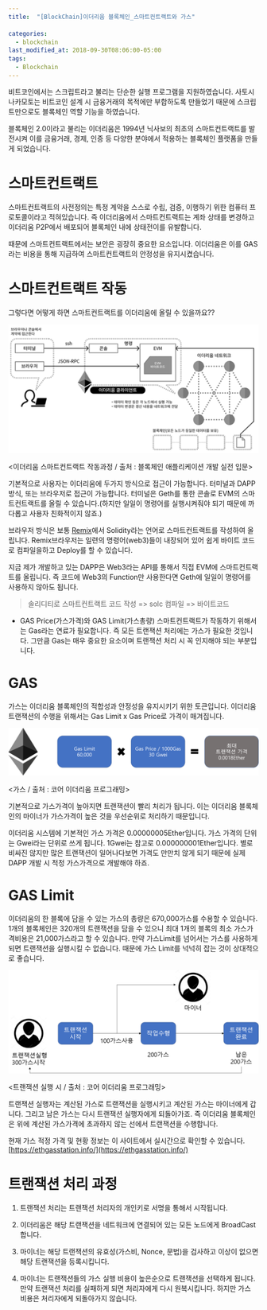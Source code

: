 ```yaml
---
title:  "[BlockChain]이더리움 블록체인_스마트컨트랙트와 가스"

categories:
  - blockchain
last_modified_at: 2018-09-30T08:06:00-05:00
tags:
  - Blockchain
---
```

비트코인에서는 스크립트라고 불리는 단순한 실행 프로그램을 지원하였습니다. 사토시 나카모토는 비트코인 설계 시 금융거래의 목적에만 부합하도록 만들었기 때문에 스크립트만으로도 블록체인 역할 기능을 하였습니다.

블록체인 2.0이라고 불리는 이더리움은 1994년 닉사보의 최초의 스마트컨트랙트를 발전시켜 이를 금융거래, 경제, 인증 등 다양한 분야에서 적용하는 블록체인 플랫폼을 만들게 되었습니다.

# 스마트컨트랙트

스마트컨트랙트의 사전정의는 특정 계약을 스스로 수립, 검증, 이행하기 위한 컴퓨터 프로토콜이라고 적혀있습니다. 즉 이더리움에서 스마트컨트랙트는 계좌 상태를 변경하고 이더리움 P2P에서 배포되어 블록체인 내에 상태전이를 유발합니다.

때문에 스마트컨트랙트에서는 보안은 굉장히 중요한 요소입니다. 이더리움은 이를 GAS라는 비용을 통해 지급하여 스마트컨트랙트의 안정성을 유지시켰습니다.

# 스마트컨트랙트 작동

그렇다면 어떻게 하면 스마트컨트랙트를 이더리움에 올릴 수 있을까요??

![Image Alt 텍스트](/assets/img/contract_1.png)

<이더리움 스마트컨트랙트 작동과정 / 출처 : 블록체인 애플리케이션 개발 실전 입문>

기본적으로 사용자는 이더리움에 두가지 방식으로 접근이 가능합니다. 터미널과 DAPP방식, 또는 브라우저로 접근이 가능합니다. 터미널은 Geth를 통한 콘솔로 EVM의 스마트컨트랙트를 올릴 수 있습니다.(하지만 일일이 명령어를 실행시켜줘야 되기 때문에 까다롭고 사용자 친화적이지 않죠.)

브라우저 방식은 보통 [Remix](https://remix.ethereum.org/)에서 Solidity라는 언어로 스마트컨트랙트를 작성하여 올립니다. Remix브라우저는 일련의 명령어(web3)들이 내장되어 있어 쉽게 바이트 코드로 컴파일을하고 Deploy를 할 수 있습니다.

지금 제가 개발하고 있는 DAPP은 Web3라는 API를 통해서 직접 EVM에 스마트컨트랙트를 올립니다. 즉 코드에 Web3의 Function만 사용한다면 Geth에 일일이 명령어를 사용하지 않아도 됩니다.

> 솔리디티로 스마트컨트랙트 코드 작성 => solc 컴파일 => 바이트코드

- GAS Price(가스가격)와 GAS Limit(가스총량)
스마트컨트랙트가 작동하기 위해서는 Gas라는 연료가 필요합니다. 즉 모든 트랜잭션 처리에는 가스가 필요한 것입니다. 그만큼 Gas는 매우 중요한 요소이며 트랜잭션 처리 시 꼭 인지해야 되는 부분입니다.

# GAS

가스는 이더리움 블록체인의 적합성과 안정성을 유지시키기 위한 토큰입니다. 이더리움 트랜잭션의 수행을 위해서는 Gas Limit x Gas Price로 가격이 매겨집니다.

![Image Alt 텍스트](/assets/img/contract_2.png)

<가스 / 출처 : 코어 이더리움 프로그래밍>

기본적으로 가스가격이 높아지면 트랜잭션이 빨리 처리가 됩니다. 이는 이더리움 블록체인의 마이너가 가스가격이 높은 것을 우선순위로 처리하기 때문입니다.

이더리움 시스템에 기본적인 가스 가격은 0.00000005Ether입니다. 가스 가격의 단위는 Gwei라는 단위로 쓰게 됩니다. 1Gwei는 참고로 0.000000001Ether입니다. 별로 비싸진 않지만 많은 트랜잭션이 일어나다보면 가격도 만만치 않게 되기 때문에 실제 DAPP 개발 시 적정 가스가격으로 개발해야 하죠.

# GAS Limit

이더리움의 한 블록에 담을 수 있는 가스의 총량은 670,000가스를 수용할 수 있습니다. 1개의 블록체인은 320개의 트랜잭션을 담을 수 있으니 최대 1개의 블록의 최소 가스가격비용은 21,000가스라고 할 수 있습니다. 만약 가스Limit를 넘어서는 가스를 사용하게 되면 트랜잭션을 실행시킬 수 없습니다. 때문에 가스 Limit를 넉넉히 잡는 것이 상대적으로 좋습니다.

![Image Alt 텍스트](/assets/img/contract_3.png)

<트랜잭션 실행 시 / 출처 : 코어 이더리움 프로그래밍>

트랜잭션 실행자는 계산된 가스로 트랜잭션을 실행시키고 계산된 가스는 마이너에게 갑니다. 그리고 남은 가스는 다시 트랜잭션 실행자에게 되돌아가죠. 즉 이더리움 블록체인은 위에 계산된 가스가격에 초과하지 않는 선에서 트랜잭션을 수행합니다.

현재 가스 적정 가격 및 현황 정보는 이 사이트에서 실시간으로 확인할 수 있습니다. [https://ethgasstation.info/](https://ethgasstation.info/)

# 트랜잭션 처리 과정

1. 트랜잭션 처리는 트랜잭션 처리자의 개인키로 서명을 통해서 시작됩니다.

2. 이더리움은 해당 트랜잭션을 네트워크에 연결되어 있는 모든 노드에게 BroadCast합니다.

3. 마이너는 해당 트랜잭션의 유효성(가스비, Nonce, 문법)을 검사하고 이상이 없으면 해당 트랜잭션을 등록시킵니다.

4. 마이너는 트랜잭션들의 가스 실행 비용이 높은순으로 트랜잭션을 선택하게 됩니다. 만약 트랜잭션 처리를 실패하게 되면 처리자에게 다시 원복시킵니다. 하지만 가스 비용은 처리자에게 되돌아가지 않습니다.
